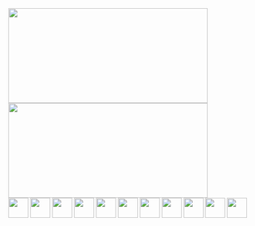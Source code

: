<div>
  <img height="190" width="400" src="https://github-readme-stats.vercel.app/api?username=FAbricioLR&show_icons=true&theme=tokyonight&hide_border=true"/>
  <img height="190" width="400" src="https://github-readme-stats.vercel.app/api/top-langs/?username=FabricioLR&layout=compact&theme=tokyonight&hide_border=true"/>
</div>



<div>
  <img height="40" src="https://raw.githubusercontent.com/jmnote/z-icons/master/svg/javascript.svg" />
  <img height="40" src="https://cdn.jsdelivr.net/gh/devicons/devicon/icons/css3/css3-original.svg" />
  <img height="40" src="https://cdn.jsdelivr.net/gh/devicons/devicon/icons/html5/html5-original.svg" />
  <img height="40" src="https://cdn.jsdelivr.net/gh/devicons/devicon/icons/heroku/heroku-original.svg" />
  <img height="40" src="https://cdn.jsdelivr.net/gh/devicons/devicon/icons/nodejs/nodejs-original.svg" />
  <img height="40" src="https://cdn.jsdelivr.net/gh/devicons/devicon/icons/react/react-original.svg" />
  <img height="40" src="https://cdn.jsdelivr.net/gh/devicons/devicon/icons/sequelize/sequelize-original.svg" />
  <img height="40" src="https://cdn.jsdelivr.net/gh/devicons/devicon/icons/typescript/typescript-original.svg" />
  <img height="40" src="https://cdn.jsdelivr.net/gh/devicons/devicon/icons/mysql/mysql-original.svg" />
  <img height="40" src="https://cdn.jsdelivr.net/gh/devicons/devicon/icons/postgresql/postgresql-original.svg" />
  <img height="40" src="https://cdn.jsdelivr.net/gh/devicons/devicon/icons/firebase/firebase-plain.svg" />
</div>

